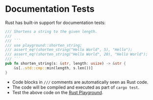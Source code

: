 # Documentation Tests

Rust has built-in support for documentation tests:

````rust
/// Shortens a string to the given length.
///
/// ```
/// use playground::shorten_string;
/// assert_eq!(shorten_string("Hello World", 5), "Hello");
/// assert_eq!(shorten_string("Hello World", 20), "Hello World");
/// ```
pub fn shorten_string(s: &str, length: usize) -> &str {
    &s[..std::cmp::min(length, s.len())]
}
````

- Code blocks in `///` comments are automatically seen as Rust code.
- The code will be compiled and executed as part of `cargo test`.
- Test the above code on the [Rust Playground](https://play.rust-lang.org/?version=stable&mode=debug&edition=2021&gist=3ce2ad13ea1302f6572cb15cd96becf0).
